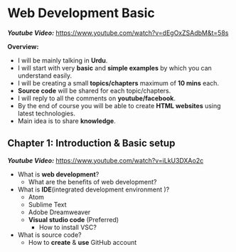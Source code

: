 # Web Development Basic
__*Youtube Video:*__ https://www.youtube.com/watch?v=dEgOxZSAdbM&t=58s

__Overview:__
- I will be mainly talking in __Urdu__.
- I will start with very __basic__ and __simple examples__ by which you can understand easily.
- I will be creating a small __topics/chapters__ maximum of __10 mins__ each.
- __Source code__ will be shared for each topic/chapters.
- I will reply to all the comments on __youtube/facebook__.
- By the end of course you will be able to create __HTML websites__ using latest technologies.
- Main idea is to share __knowledge__.



## Chapter 1: Introduction & Basic setup
__*Youtube Video:*__  https://www.youtube.com/watch?v=iLkU3DXAo2c

- What is __web development__?
  - What are the benefits of web development?
- What is __IDE__(integrated development environment )?
  - Atom
  - Sublime Text
  - Adobe Dreamweaver
  - __Visual studio code__ (Preferred)
    - How to install VSC?
- What is source code?
  - How to __create__ & __use__ GitHub account
  
